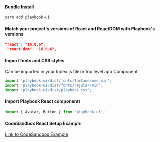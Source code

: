 #### Bundle Install
```sh
yarn add playbook-ui
```
#### Match your project's versions of React and ReactDOM with Playbook's versions

```json
"react": "16.8.6",
 "react-dom": "16.8.6",
```
#### Import fonts and CSS styles
Can be imported in your Index.js file or top level app Component

```js
import 'playbook-ui/dist/fonts/fontawesome-min';
import 'playbook-ui/dist/fonts/regular-min';
import 'playbook-ui/dist/playbook.css';
```
#### Import Playbook React components

```js
import { Avatar, Button } from 'playbook-ui';
```
#### CodeSandbox React Setup Example
[Link to CodeSandbox Example](https://codesandbox.io/s/playbook-empty-6ixcw)